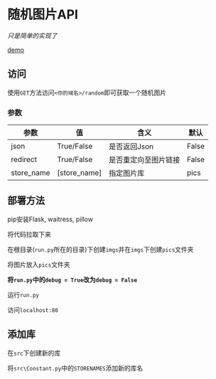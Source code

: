 # 随机图片API

*只是简单的实现了*

[demo](https://imgapi.chunshengserver.cn/random)

## 访问

使用`GET`方法访问`<你的域名>/random`即可获取一个随机图片

### 参数
| 参数 | 值 | 含义| 默认 |
| ---- | -- | ---- | ---- |
| json | True/False | 是否返回Json | False |
| redirect | True/False | 是否重定向至图片链接 | False |
| store_name | [store_name] | 指定图片库 | pics |


## 部署方法

pip安装Flask, waitress, pillow

将代码拉取下来

在根目录(`run.py`所在的目录)下创建`imgs`并在`imgs`下创建`pics`文件夹

将图片放入`pics`文件夹

__将`run.py`中的`debug = True`改为`debug = False`__

运行`run.py`

访问`localhost:80`

## 添加库

在`src`下创建新的库

将`src\Constant.py`中的`STORENAMES`添加新的库名